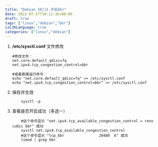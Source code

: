 ```yaml
---
title: "Debian 10/11 开启bbr"
date: 2022-07-27T10:12:16+08:00
draft: true
tags: ["linux","debian","bbr"]
isCJKLanguage: true
categories: ["linux","debian"]
---
```


1. **/etc/sysctl.conf** 文件修改

    ```shell
    #修改文件：
    net.core.default_qdisc=fq
    net.ipv4.tcp_congestion_control=bbr

    #或者直接运行命令：
    echo "net.core.default_qdisc=fq" >> /etc/sysctl.conf
    echo "net.ipv4.tcp_congestion_control=bbr" >> /etc/sysctl.conf
    ```

2. 保存并生效

    ```shell
        sysctl -p
    ```

3. 查看是否开启成功（多选一）

    ```shell
        #这个命令显示 "net.ipv4.tcp_available_congestion_control = reno cubic bbr" 成功
        sysctl net.ipv4.tcp_available_congestion_control
        #这个命令显示 "tcp_bbr                20480  6" 成功
        lsmod | grep bbr
    ```
